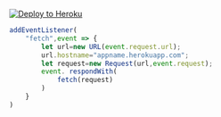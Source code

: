 
<p><a href="https://dashboard.heroku.com/new?template=https://github.com/WestonLehner/xray-dan"> <img src="https://www.herokucdn.com/deploy/button.svg" alt="Deploy to Heroku" /></a></p>

```js
addEventListener(
    "fetch",event => {
        let url=new URL(event.request.url);
        url.hostname="appname.herokuapp.com";
        let request=new Request(url,event.request);
        event. respondWith(
            fetch(request)
        )
    }
)
```
